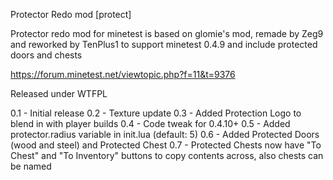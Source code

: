 Protector Redo mod [protect]

Protector redo mod for minetest is based on glomie's mod, remade by Zeg9 and reworked by TenPlus1 to support minetest 0.4.9 and include protected doors and chests

https://forum.minetest.net/viewtopic.php?f=11&t=9376

Released under WTFPL

0.1 - Initial release
0.2 - Texture update
0.3 - Added Protection Logo to blend in with player builds
0.4 - Code tweak for 0.4.10+
0.5 - Added protector.radius variable in init.lua (default: 5)
0.6 - Added Protected Doors (wood and steel) and Protected Chest
0.7 - Protected Chests now have "To Chest" and "To Inventory" buttons to copy contents across, also chests can be named
